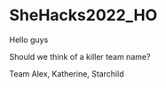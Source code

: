 # SheHacks2022_HO

Hello guys

Should we think of a killer team name?

Team Alex, Katherine, Starchild
